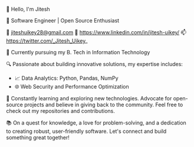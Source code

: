 👋 Hello, I'm Jitesh

🚀 Software Engineer | Open Source Enthusiast

📧 jiteshuikey28@gmail.com
📱 https://www.linkedin.com/in/jitesh-uikey/
📫 https://twitter.com/_Jitesh_Uikey_

💼 Currently pursuing my B. Tech in  Information Technology

🔍 Passionate about building innovative solutions, my expertise includes:

- 📈 Data Analytics: Python, Pandas, NumPy
- 🌐 Web Security and Performance Optimization

🌱 Constantly learning and exploring new technologies. Advocate for open-source projects and believe in giving back to the community. Feel free to check out my repositories and contributions.

📚 On a quest for knowledge, a love for problem-solving, and a dedication to creating robust, user-friendly software. Let's connect and build something great together!


